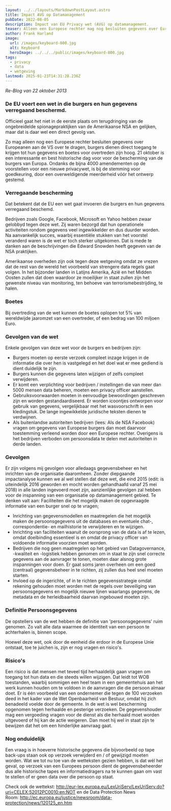 ```yaml
---
layout: ../../layouts/MarkdownPostLayout.astro
title: Impact AVG op Datamanagement
pubDate: 2022-08-05
description: Impact van EU Privacy wet (AVG) op datamanagement.
teaser: Alleen een Europese rechter mag nog besluiten gegevens over Europeanen aan de VS over te dragen, burgers dienen direct toegang te krijgen tot hun gegevens en boetes voor overtreden zijn hoog.
author: Frank Harland
image:
  url: /images/keyboard-800.jpg
  alt: Keyboard
  heroImage: ../../../public/images/keyboard-800.jpg
tags:
  - privacy
  - data
  - wetgeving
lastmod: 2025-01-23T14:31:28.236Z
---
```

_Re-Blog van 22 oktober 2013_

### De EU voert een wet in die burgers en hun gegevens verregaand beschermd. 

Officieel gaat het niet in de eerste plaats om terugdringing van de ongebreidelde spionagepraktijken van de Amerikaanse NSA en gelijken, maar dat is daar wel een direct gevolg van. 

Zo mag alleen nog een Europese rechter besluiten gegevens over Europeanen aan de VS over te dragen, burgers dienen direct toegang te krijgen tot hun gegevens en boetes voor overtreden zijn hoog.
21 oktober is een interessante en best historische dag voor voor de bescherming van de burgers van Europa. Ondanks de bijna 4000 amendementen op de voorstellen voor een nieuwe privacywet, is bij de stemming voor goedkeuring, door een overweldigende meerderheid vóór het ontwerp gestemd.

### Verregaande bescherming
Dat betekent dat de EU een wet gaat invoeren die burgers en hun gegevens verregaand beschemd. 

Bedrijven zoals Google, Facebook, Microsoft en Yahoo hebben zwaar gelobbyd tegen deze wet. Zij waren bezorgd dat hun operationele activiteiten rondom gegevens veel ingewikkelder en dus duurder worden. Na aanvankelijk succes, waarbij essentiële stukken van het voorstel veranderd waren is de wet er toch sterker uitgekomen. Dat is mede te danken aan de beschrijvingen die Edward Snowden heeft gegeven van de NSA praktijken.

Amerikaanse overheden zijn ook tegen deze wetgeving omdat ze vrezen dat de rest van de wereld het voorbeeld van strengere data regels gaat volgen. In het bijzonder landen in Latijns Amerika, Azië en het Midden Oosten zullen dat doen waardoor ze moeilijker in staat zullen zijn het gewenste niveau van monitoring, ten behoeve van terrorismebestrijding, te halen.

### Boetes
Bij overtreding van de wet kunnen de boetes oplopen tot 5% van wereldwijde jaaromzet van een overtreder, of een bedrag van 100 miljoen Euro.

### Gevolgen van de wet
Enkele gevolgen van deze wet voor de burgers en bedrijven zijn:

* Burgers moeten op eerste verzoek compleet inzage krijgen in de informatie die over hen is vastgelegd en het doel wat er mee gediend is dient duidelijk te zijn.
* Burgers kunnen die gegevens laten wijzigen of zelfs compleet verwijderen.
* Er komt een verplichting voor bedrijven / instellingen die van meer dan 5000 mensen data beheren, moeten een privacy officer aanstellen.
* Gebruiksvoorwaarden moeten in eenvoudige bewoordingen geschreven zijn en worden gestandaardiseerd. Er worden icoontjes ontworpen voor gebruik van gegevens, vergelijkbaar met het wasvoorschrift in een kledingstuk. De lange ingewikkelde juridische teksten dienen te verdwijnen.
* Als buitenlandse autoriteiten bedrijven (lees: Als de NSA Facebook) vragen om gegevens van Europese burgers dan moet daarvoor toestemming verleend worden door een Europese rechter. Overigens is het bedrijven verboden om persoonsdata te delen met autoriteiten in derde landen.

### Gevolgen
Er zijn volgens mij gevolgen voor alledaags gegevensbeheer en het inrichten van de organisatie daaromheen. Zonder diepgaande impactanalyse kunnen we al wel stellen dat deze wet, die eind 2015 (edit: is uiteindelijk 2016 geworden en mocht worden gehandhaafd vanaf 25 mei 2018) in alle landen ingevoerd moet zijn, aanzienlijke gevolgen zal hebben voor de inspanning van een organisatie op datamanagement gebied. Te denken valt aan:
Faciliteiten die het mogelijk maken de opgevraagde informatie van een burger snel op te vragen;

* Inrichting van gegevensmodellen en maatregelen die het mogelijk maken de persoonsgegevens uit de databases en eventuele chat-, correspondentie- en mailhistorie te verwijderen en te wijzigen.
* Inrichting van faciliteiten waaruit de oorsprong van de data is af te lezen, omdat doelbinding essentieel is en omdat de privacy officer van voldoende informatie voorzien moet worden.
* Bedrijven die nog geen maatregelen op het gebied van Datagovernance, -kwaliteit en -logistiek hebben genomen om in staat te zijn snel correcte gegevens aan de aanvrager te tonen, moeten daar alsnog grote inspanningen voor doen. Er gaat soms jaren overheen om een goed (centraal) gegevensbeheer in te richten, zij zullen dus heel snel moeten starten.
* Invloed op de ingerichte, of in te richten gegevensstrategie omdat rekening gehouden moet worden met de regels over beveiliging van persoonsgegevens en mogelijk nieuwe lijnen waarlangs gegevens, de metadata en de herleidbaarheid daarvan ingebouwd moeten zijn.

### Definitie Persoonsgegevens
De opstellers van de wet hebben de definitie van 'persoonsgegevens' ruim genomen. Zo valt alle data waarmee de identiteit van een persoon te achterhalen is, binnen scope.

Hoewel deze wet, ook door de eenheid die erdoor in de Europese Unie ontstaat, toe te juichen is, zijn er nog vragen en risico's.

### Risico's
Een risico is dat mensen met teveel tijd herhaaldelijk gaan vragen om toegang tot hun data en die steeds willen wijzigen. Dat leidt tot WOB toestanden, waarbij sommigen een heel team in een gemeentehuis aan het werk kunnen houden om te voldoen in de aanvragen die die persoon almaar doet. Er is één voorbeeld van een ondernemer die tegen de 100 verzoeken deed in het kader van de Wet Openbaarheid van Bestuur, omdat hij zich benadeeld voelde door de gemeente. In de wet is wel bescherming opgenomen tegen herhaalde en pesterige verzoeken. De gegevenshouder mag een vergoeding vragen voor de dienst als die herhaald moet worden uitgevoerd of hij kan de actie weigeren. Dan moet hij wel in staat zijn te bewijzen dat het om een hinderlijke aanvraag gaat.

### Nog onduidelijk
Een vraag is in hoeverre historische gegevens die bijvoorbeeld op tape back-ups staan ook op verzoek verwijderd en / of gewijzigd moeten worden. Wat we tot nu toe van de wetteksten gezien hebben, is dat wél het geval, op verzoek van een Europees persoon dient de gegevensbeheerder dus alle historische tapes en informatiedragers na te kunnen gaan om vast te stellen of er geen data over die persoon op staat.

Check ook de wettekst: <a href="http://eur-lex.europa.eu/LexUriServ/LexUriServ.do?uri=CELEX:52012PC0010:en:NOT">http://eur-lex.europa.eu/LexUriServ/LexUriServ.do?uri=CELEX:52012PC0010:en:NOT</a>
en de Data Protection News Room:&nbsp;<a href="http://ec.europa.eu/justice/newsroom/data-protection/news/120125_en.htm">http://ec.europa.eu/justice/newsroom/data-protection/news/120125_en.htm</a>
